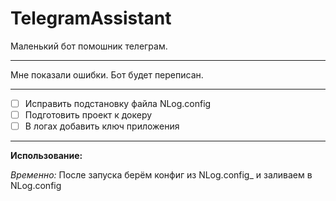 # TelegramAssistant
Маленький бот помошник телеграм.
***
Мне показали ошибки. Бот будет переписан.
***
- [ ] Исправить подстановку файла NLog.config
- [ ] Подготовить проект к докеру
- [ ] В логах добавить ключ приложения

***
**Использование:**

*Временно:* После запуска берём конфиг из NLog.config_ и заливаем в NLog.config
 
